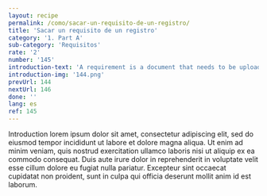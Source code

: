 ```yaml
---
layout: recipe
permalink: /como/sacar-un-requisito-de-un-registro/
title: 'Sacar un requisito de un registro'
category: '1. Part A'
sub-category: 'Requisitos'
rate: '2'
number: '145'
introduction-text: 'A requirement is a document that needs to be uploaded with the registrations file. Here we will see how to remove a document that is not required anymore for a certain registration.'
introduction-img: '144.png'
prevUrl: 144
nextUrl: 146
done: ''
lang: es
ref: 145
---
```


Introduction lorem ipsum dolor sit amet, consectetur adipiscing elit, sed do eiusmod tempor incididunt ut labore et dolore magna aliqua. Ut enim ad minim veniam, quis nostrud exercitation ullamco laboris nisi ut aliquip ex ea commodo consequat. Duis aute irure dolor in reprehenderit in voluptate velit esse cillum dolore eu fugiat nulla pariatur. Excepteur sint occaecat cupidatat non proident, sunt in culpa qui officia deserunt mollit anim id est laborum.

